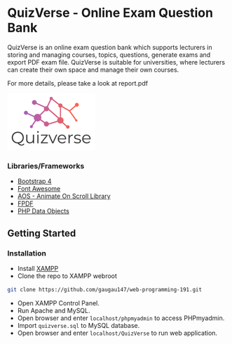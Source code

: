# QuizVerse - Online Exam Question Bank
QuizVerse is an online exam question bank which supports lecturers in storing and managing courses, topics,
questions, generate exams and export PDF exam file. QuizVerse is suitable for universities, where lecturers can
create their own space and manage their own courses.

For more details, please take a look at report.pdf

![QuizVerse Logo](https://github.com/gaugau147/web-programming-191/blob/master/public/img/quizverse.png)

### Libraries/Frameworks
* [Bootstrap 4](https://getbootstrap.com/docs/4.0/getting-started/introduction/)
* [Font Awesome](https://fontawesome.com/)
* [AOS - Animate On Scroll Library](https://michalsnik.github.io/aos/)
* [FPDF](http://www.fpdf.org/)
* [PHP Data Objects](https://www.php.net/manual/en/book.pdo.php)

## Getting Started
### Installation
* Install [XAMPP](https://www.apachefriends.org/index.html)
* Clone the repo to XAMPP webroot
```sh
git clone https://github.com/gaugau147/web-programming-191.git
```
* Open XAMPP Control Panel.
* Run Apache and MySQL.
* Open browser and enter `localhost/phpmyadmin` to access PHPmyadmin.
* Import `quizverse.sql` to MySQL database.
* Open browser and enter `localhost/QuizVerse` to run web application.